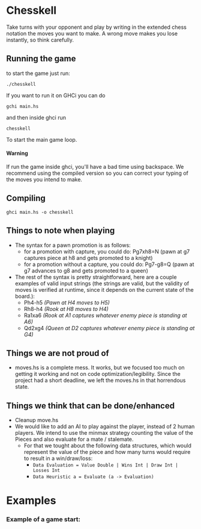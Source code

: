 # Chesskell
Take turns with your opponent and play by writing in the extended chess notation the moves you want to make.
A wrong move makes you lose instantly, so think carefully.

## Running the game
to start the game just run:

`./chesskell`

If you want to run it on GHCi you can do

`gchi main.hs`

and then inside ghci run

`chesskell`

To start the main game loop.

#### Warning
If run the game inside ghci, you'll have a bad time using backspace. We recommend using the compiled version so you can correct your typing of the moves you intend to make.

## Compiling
`ghci main.hs -o chesskell` 
## Things to note when playing
- The syntax for a pawn promotion is as follows:
  - for a promotion with capture, you could do: Pg7xh8=N  (pawn at g7 captures piece at h8 and gets promoted to a knight)
  - for a promotion without a capture, you could do: Pg7-g8=Q (pawn at g7 advances to g8 and gets promoted to a queen)
- The rest of the syntax is pretty straightforward, here are a couple examples of valid input strings (the strings are valid, but the validity of moves is verified at runtime, since it depends on the current state of the board.):
  - Ph4-h5 _(Pawn at H4 moves to H5)_
  - Rh8-h4 _(Rook at H8 moves to H4)_
  - Ra1xa6  _(Rook at A1 captures whatever enemy piece is standing at A6)_
  - Qd2xg4 _(Queen at D2 captures whatever enemy piece is standing at G4)_

## Things we are not proud of
- moves.hs is a complete mess. It works, but we focused too much on getting it working and not on code optimization/legibility. Since the project had a short deadline, we left the moves.hs in that horrendous state.

## Things we think that can be done/enhanced
- Cleanup move.hs
- We would like to add an AI to play against the player, instead of 2 human players. We intend to use the minmax strategy counting the value of the Pieces and also evaluate for a mate / stalemate.
  - For that we tought about the following data structures, which would represent the value of the piece and how many turns would require to result in a win/draw/loss:
    - `Data Evaluation = Value Double | Wins Int | Draw Int | Losses Int`
    - `Data Heuristic a = Evaluate (a -> Evaluation)`

# Examples
### Example of a game start:

